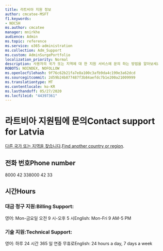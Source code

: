 ```yaml
---
title: 라트비아 지원 정보
author: cmcatee-MSFT
f1.keywords:
- NOCSH
ms.author: cmcatee
manager: mnirkhe
audience: Admin
ms.topic: reference
ms.service: o365-administration
ms.collection: Adm_Support
ms.custom: AdminSurgePortfolio
localization_priority: Normal
description: 사용자의 국가 또는 지역에 대 한 지원 서비스에 문의 하는 방법을 알아보세요.
ROBOTS: NOINDEX, NOFOLLOW
ms.openlocfilehash: 9f76c62b21fa7e8a100c3afb9da4c199e3a62dcd
ms.sourcegitcommit: 2d59b24b877487f3b84aefdc7b1e200a21009999
ms.translationtype: MT
ms.contentlocale: ko-KR
ms.lasthandoff: 05/27/2020
ms.locfileid: "44397361"
---
```

# <a name="contact-support-for-latvia"></a><span data-ttu-id="fd017-103">라트비아 지원팀에 문의</span><span class="sxs-lookup"><span data-stu-id="fd017-103">Contact support for Latvia</span></span>

<span data-ttu-id="fd017-104">[다른 국가 또는 지역을 찾습니다](../contact-support-for-business-products.md).</span><span class="sxs-lookup"><span data-stu-id="fd017-104">[Find another country or region](../contact-support-for-business-products.md).</span></span>

## <a name="phone-number"></a><span data-ttu-id="fd017-105">전화 번호</span><span class="sxs-lookup"><span data-stu-id="fd017-105">Phone number</span></span>
<span data-ttu-id="fd017-106">8000 42 33</span><span class="sxs-lookup"><span data-stu-id="fd017-106">8000 42 33</span></span>

## <a name="hours"></a><span data-ttu-id="fd017-107">시간</span><span class="sxs-lookup"><span data-stu-id="fd017-107">Hours</span></span>
### <a name="billing-support"></a><span data-ttu-id="fd017-108">대금 청구 지원:</span><span class="sxs-lookup"><span data-stu-id="fd017-108">Billing Support:</span></span>

<span data-ttu-id="fd017-109">영어: Mon-금요일 오전 9 시-오후 5 시</span><span class="sxs-lookup"><span data-stu-id="fd017-109">English: Mon-Fri 9 AM-5 PM</span></span>

### <a name="technical-support"></a><span data-ttu-id="fd017-110">기술 지원:</span><span class="sxs-lookup"><span data-stu-id="fd017-110">Technical Support:</span></span>

<span data-ttu-id="fd017-111">영어: 하루 24 시간 365 일 연중 무휴로</span><span class="sxs-lookup"><span data-stu-id="fd017-111">English: 24 hours a day, 7 days a week</span></span>
